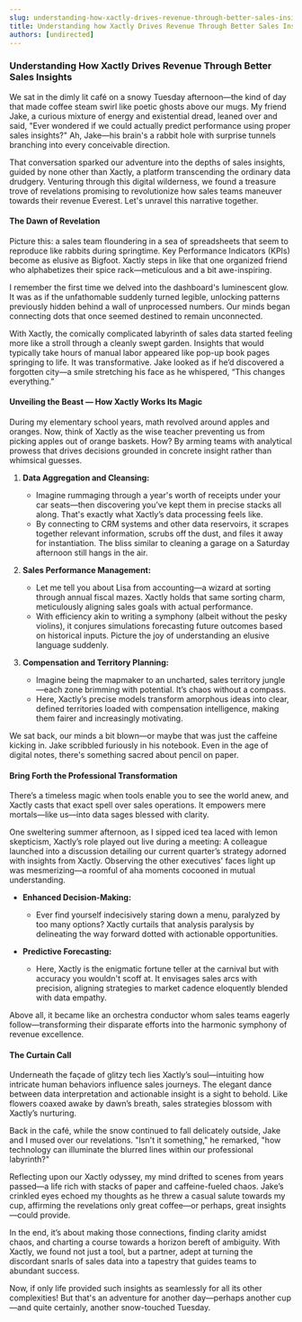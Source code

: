 ```yaml
---
slug: understanding-how-xactly-drives-revenue-through-better-sales-insights
title: Understanding how Xactly Drives Revenue Through Better Sales Insights
authors: [undirected]
---
```



### Understanding How Xactly Drives Revenue Through Better Sales Insights

We sat in the dimly lit café on a snowy Tuesday afternoon—the kind of day that made coffee steam swirl like poetic ghosts above our mugs. My friend Jake, a curious mixture of energy and existential dread, leaned over and said, "Ever wondered if we could actually predict performance using proper sales insights?" Ah, Jake—his brain's a rabbit hole with surprise tunnels branching into every conceivable direction.

That conversation sparked our adventure into the depths of sales insights, guided by none other than Xactly, a platform transcending the ordinary data drudgery. Venturing through this digital wilderness, we found a treasure trove of revelations promising to revolutionize how sales teams maneuver towards their revenue Everest. Let's unravel this narrative together.

#### **The Dawn of Revelation**

Picture this: a sales team floundering in a sea of spreadsheets that seem to reproduce like rabbits during springtime. Key Performance Indicators (KPIs) become as elusive as Bigfoot. Xactly steps in like that one organized friend who alphabetizes their spice rack—meticulous and a bit awe-inspiring.

I remember the first time we delved into the dashboard's luminescent glow. It was as if the unfathomable suddenly turned legible, unlocking patterns previously hidden behind a wall of unprocessed numbers. Our minds began connecting dots that once seemed destined to remain unconnected.

With Xactly, the comically complicated labyrinth of sales data started feeling more like a stroll through a cleanly swept garden. Insights that would typically take hours of manual labor appeared like pop-up book pages springing to life. It was transformative. Jake looked as if he’d discovered a forgotten city—a smile stretching his face as he whispered, “This changes everything.”

#### **Unveiling the Beast — How Xactly Works Its Magic**

During my elementary school years, math revolved around apples and oranges. Now, think of Xactly as the wise teacher preventing us from picking apples out of orange baskets. How? By arming teams with analytical prowess that drives decisions grounded in concrete insight rather than whimsical guesses.

1. **Data Aggregation and Cleansing:**
   - Imagine rummaging through a year's worth of receipts under your car seats—then discovering you’ve kept them in precise stacks all along. That's exactly what Xactly’s data processing feels like.
   - By connecting to CRM systems and other data reservoirs, it scrapes together relevant information, scrubs off the dust, and files it away for instantiation. The bliss similar to cleaning a garage on a Saturday afternoon still hangs in the air.

2. **Sales Performance Management:**
   - Let me tell you about Lisa from accounting—a wizard at sorting through annual fiscal mazes. Xactly holds that same sorting charm, meticulously aligning sales goals with actual performance.
   - With efficiency akin to writing a symphony (albeit without the pesky violins), it conjures simulations forecasting future outcomes based on historical inputs. Picture the joy of understanding an elusive language suddenly.

3. **Compensation and Territory Planning:**
   - Imagine being the mapmaker to an uncharted, sales territory jungle—each zone brimming with potential. It’s chaos without a compass.
   - Here, Xactly’s precise models transform amorphous ideas into clear, defined territories loaded with compensation intelligence, making them fairer and increasingly motivating.

We sat back, our minds a bit blown—or maybe that was just the caffeine kicking in. Jake scribbled furiously in his notebook. Even in the age of digital notes, there's something sacred about pencil on paper.

#### **Bring Forth the Professional Transformation**

There’s a timeless magic when tools enable you to see the world anew, and Xactly casts that exact spell over sales operations. It empowers mere mortals—like us—into data sages blessed with clarity. 

One sweltering summer afternoon, as I sipped iced tea laced with lemon skepticism, Xactly’s role played out live during a meeting: A colleague launched into a discussion detailing our current quarter’s strategy adorned with insights from Xactly. Observing the other executives' faces light up was mesmerizing—a roomful of aha moments cocooned in mutual understanding.

- **Enhanced Decision-Making:**
   - Ever find yourself indecisively staring down a menu, paralyzed by too many options? Xactly curtails that analysis paralysis by delineating the way forward dotted with actionable opportunities.

- **Predictive Forecasting:**
   - Here, Xactly is the enigmatic fortune teller at the carnival but with accuracy you wouldn't scoff at. It envisages sales arcs with precision, aligning strategies to market cadence eloquently blended with data empathy.

Above all, it became like an orchestra conductor whom sales teams eagerly follow—transforming their disparate efforts into the harmonic symphony of revenue excellence.

#### **The Curtain Call**

Underneath the façade of glitzy tech lies Xactly’s soul—intuiting how intricate human behaviors influence sales journeys. The elegant dance between data interpretation and actionable insight is a sight to behold. Like flowers coaxed awake by dawn’s breath, sales strategies blossom with Xactly’s nurturing.

Back in the café, while the snow continued to fall delicately outside, Jake and I mused over our revelations. "Isn't it something," he remarked, "how technology can illuminate the blurred lines within our professional labyrinth?"

Reflecting upon our Xactly odyssey, my mind drifted to scenes from years passed—a life rich with stacks of paper and caffeine-fueled chaos. Jake’s crinkled eyes echoed my thoughts as he threw a casual salute towards my cup, affirming the revelations only great coffee—or perhaps, great insights—could provide.

In the end, it’s about making those connections, finding clarity amidst chaos, and charting a course towards a horizon bereft of ambiguity. With Xactly, we found not just a tool, but a partner, adept at turning the discordant snarls of sales data into a tapestry that guides teams to abundant success.

Now, if only life provided such insights as seamlessly for all its other complexities! But that's an adventure for another day—perhaps another cup—and quite certainly, another snow-touched Tuesday.